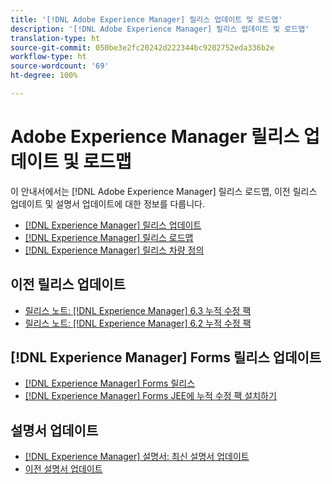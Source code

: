 ```yaml
---
title: '[!DNL Adobe Experience Manager] 릴리스 업데이트 및 로드맵'
description: '[!DNL Adobe Experience Manager] 릴리스 업데이트 및 로드맵'
translation-type: ht
source-git-commit: 050be3e2fc20242d222344bc9202752eda336b2e
workflow-type: ht
source-wordcount: '69'
ht-degree: 100%

---
```



# Adobe Experience Manager 릴리스 업데이트 및 로드맵

이 안내서에서는 [!DNL Adobe Experience Manager] 릴리스 로드맵, 이전 릴리스 업데이트 및 설명서 업데이트에 대한 정보를 다룹니다.

* [[!DNL Experience Manager] 릴리스 업데이트](aem-releases-updates.md)
* [[!DNL Experience Manager] 릴리스 로드맵](update-releases-roadmap.md)
* [[!DNL Experience Manager] 릴리스 차량 정의](update-release-vehicle-definitions.md)

## 이전 릴리스 업데이트

* [릴리스 노트:  [!DNL Experience Manager]  6.3 누적 수정 팩](release-notes-aem-6-3-cumulative-fix-pack.md)
* [릴리스 노트:  [!DNL Experience Manager]  6.2 누적 수정 팩](release-notes-aem-6-2-cumulative-fix-pack.md)

## [!DNL Experience Manager] Forms 릴리스 업데이트

* [[!DNL Experience Manager] Forms 릴리스](aem-forms-releases.md)
* [ [!DNL Experience Manager] Forms JEE에 누적 수정 팩 설치하기](install-cfp-aem-forms-jee.md)

## 설명서 업데이트

* [[!DNL Experience Manager] 설명서: 최신 설명서 업데이트](documentation-updates.md)
* [이전 설명서 업데이트](previous-documentation-updates.md)
